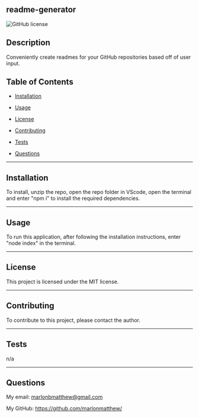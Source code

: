 ## readme-generator
  ![GitHub license](https://img.shields.io/badge/license-MIT-blue.svg)

## Description

Conveniently create readmes for your GitHub repositories based off of user input.

## Table of Contents

* [Installation](#installation)

* [Usage](#usage)

* [License](#license)

* [Contributing](#contributing)

* [Tests](#tests)

* [Questions](#questions)

-------------------------------

## Installation

To install, unzip the repo, open the repo folder in VScode, open the terminal and enter "npm i" to install the required dependencies.

-------------------------------

## Usage

To run this application, after following the installation instructions, enter "node index" in the terminal.

-------------------------------

## License

This project is licensed under the MIT license.

-------------------------------
  
## Contributing

To contribute to this project, please contact the author.

-------------------------------

## Tests

n/a

-------------------------------

## Questions

My email: marlonbmatthew@gmail.com

My GitHub: https://github.com/marlonmatthew/

